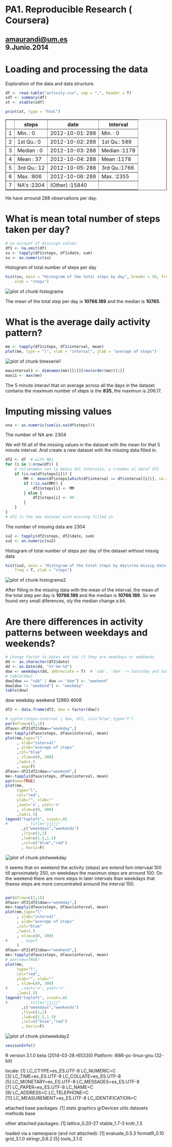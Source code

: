 # PA1. Reproducible Research ( Coursera)
amaurandi@um.es  
9.Junio.2014  
----------------------------------------





# Loading and processing the data

Exploration of the data and data structure.  


```r
df <- read.table("activity.csv", sep = ",", header = T)
sdf <- summary(df)
xt <- xtable(sdf)

print(xt, type = "html")
```

<!-- html table generated in R 3.1.0 by xtable 1.7-3 package -->
<!-- Mon Jun  9 16:47:11 2014 -->
<TABLE border=1>
<TR> <TH>  </TH> <TH>     steps </TH> <TH>         date </TH> <TH>    interval </TH>  </TR>
  <TR> <TD align="right"> 1 </TD> <TD> Min.   :  0   </TD> <TD> 2012-10-01:  288   </TD> <TD> Min.   :   0   </TD> </TR>
  <TR> <TD align="right"> 2 </TD> <TD> 1st Qu.:  0   </TD> <TD> 2012-10-02:  288   </TD> <TD> 1st Qu.: 589   </TD> </TR>
  <TR> <TD align="right"> 3 </TD> <TD> Median :  0   </TD> <TD> 2012-10-03:  288   </TD> <TD> Median :1178   </TD> </TR>
  <TR> <TD align="right"> 4 </TD> <TD> Mean   : 37   </TD> <TD> 2012-10-04:  288   </TD> <TD> Mean   :1178   </TD> </TR>
  <TR> <TD align="right"> 5 </TD> <TD> 3rd Qu.: 12   </TD> <TD> 2012-10-05:  288   </TD> <TD> 3rd Qu.:1766   </TD> </TR>
  <TR> <TD align="right"> 6 </TD> <TD> Max.   :806   </TD> <TD> 2012-10-06:  288   </TD> <TD> Max.   :2355   </TD> </TR>
  <TR> <TD align="right"> 7 </TD> <TD> NA's   :2304   </TD> <TD> (Other)   :15840   </TD> <TD>  </TD> </TR>
   </TABLE>


He have arround 288 observations per day.

# What is mean total number of steps taken per day?




```r
# no account of misssign values
df1 <- na.omit(df)
su <- tapply(df1$steps, df1$date, sum)
su <- as.numeric(su)
```


Histogram of total number of steps per day


```r
hist(su, main = "Histogram of the total steps by day", breaks = 50, freq = T, 
    xlab = "steps")
```

<img src="figure/histograma.png" title="plot of chunk histograma" alt="plot of chunk histograma" style="display: block; margin: auto;" />






The mean of the total step per day is **10766.189** and the median is **10765**.

# What is the average daily activity pattern?




```r
me <- tapply(df1$steps, df1$interval, mean)
plot(me, type = "l", xlab = "interval", ylab = "average of steps")
```

<img src="figure/timeserie1.png" title="plot of chunk timeserie1" alt="plot of chunk timeserie1" style="display: block; margin: auto;" />



```r
maxinterval1 <- dimnames(me)[[1]][rev(order(me))[1]]
maxi1 <- max(me)
```


The 5 minute interavl that on average across all the days in the dataset  contains the maximum number of steps is the **835**, the maximun is 206.17.

# Imputing missing values


```r
nna <- as.numeric(sum(is.na(df$steps)))
```


The number of NA are: 2304


We will fill all of the missing values in the dataset with the mean for that 5<ad> minute interval. And create a new dataset with the missing data filled in.   


```r
df2 <- df  # with NAs
for (i in 1:nrow(df)) {
    # rellenamos con la media del intervalo, y creamos el dataf df2
    if (is.na(df$steps[i])) {
        MM <- mean(df$steps[which(df$interval == df$interval[i])], na.rm = T)
        if (!is.na(MM)) {
            df2$steps[i] <- MM
        } else {
            df2$steps[i] <- 99
        }
    }
}
# df2 is the new dataset with missing filled in
```


The number of missing data are 2304

```r
su2 <- tapply(df2$steps, df2$date, sum)
su2 <- as.numeric(su2)
```


Histogram of total number of steps per day of the dataset without missig data


```r
hist(su2, main = "Histogram of the total steps by day\n(no missig data)", breaks = 50, 
    freq = T, xlab = "steps")
```

<img src="figure/histograma2.png" title="plot of chunk histograma2" alt="plot of chunk histograma2" style="display: block; margin: auto;" />







After filling in the missing data with the mean of the interval, the mean of the total step per day is **10766.189** and the median is **10766.189**.   So we found very small diferences, oly the median change a bit.

# Are there differences in activity patterns between weekdays and weekends?


```r
# change factor to dates and set if they are weekdays or weekends
dd <- as.character(df2$date)
dd <- as.Date(dd, "%Y-%m-%d")
dow <- weekdays(dd, abbreviate = T)  # 'sáb', 'dom'--> Saturday and Sunday
# table(dow)
dow[dow == "sáb" | dow == "dom"] <- "weekend"
dow[dow != "weekend"] <- "weekday"
table(dow)
```

dow
weekday weekend 
  12960    4608 

```r
df2 <- data.frame(df2, dow = factor(dow))
```



```r
# xyplot(steps~interval | dow, df2, col="blue",type="l")
par(mfrow=c(1,1))
dfaux<-df2[df2$dow=="weekday",]
me<-tapply(dfaux$steps, dfaux$interval, mean)
plot(me,type="l"
     , xlab="interval"
     , ylab="average of steps"
     ,col="blue"
     , xlim=c(0, 300)
     ,lwd=1.5
     , asp=T)
dfaux<-df2[df2$dow=="weekend",]
me<-tapply(dfaux$steps, dfaux$interval, mean)
par(new=TRUE)
plot(me,
     type="l",
     col="red", 
     ylab="", xlab=""
     ,xaxt='n', yaxt='n'
     , xlim=c(0, 300)
     ,lwd=1.5)
legend("topleft", inset=.05
#        , title="jjjjj"
       ,c("weekdays","weekends")
       ,lty=c(1,1)
       ,lwd=c(1.5,1.5)
       ,col=c("blue","red")
       , horiz=F)
```

<img src="figure/plotweekday.png" title="plot of chunk plotweekday" alt="plot of chunk plotweekday" style="display: block; margin: auto;" />


It seems that on weekend the activity (steps) are extend fom intervaal 100 till aproximately 250, on weekdays the maximun steps are arround 100. On the weekend there are more steps in later intervals than weekdays that theese steps are more concentrated arround the interval 100.  


```r

par(mfrow=c(2,1))
dfaux<-df2[df2$dow=="weekday",]
me<-tapply(dfaux$steps, dfaux$interval, mean)
plot(me,type="l"
     , xlab="interval"
     , ylab="average of steps"
     ,col="blue"
     ,lwd=1.5
     , xlim=c(0, 300)
#      , asp=T
     )
dfaux<-df2[df2$dow=="weekend",]
me<-tapply(dfaux$steps, dfaux$interval, mean)
# par(new=TRUE)
plot(me,
     type="l",
     col="red", 
     ylab="", xlab=""
     , xlim=c(0, 300)
#      ,xaxt='n', yaxt='n'
     ,lwd=1.5)
legend("topleft", inset=.05
#        , title="jjjjj"
       ,c("weekdays","weekends")
       ,lty=c(1,1)
       ,lwd=c(1.5,1.5)
       ,col=c("blue","red")
       , horiz=F)
```

<img src="figure/plotweekday2.png" title="plot of chunk plotweekday2" alt="plot of chunk plotweekday2" style="display: block; margin: auto;" />






```r
sessionInfo()
```

R version 3.1.0 beta (2014-03-28 r65330)
Platform: i686-pc-linux-gnu (32-bit)

locale:
 [1] LC_CTYPE=es_ES.UTF-8       LC_NUMERIC=C              
 [3] LC_TIME=es_ES.UTF-8        LC_COLLATE=es_ES.UTF-8    
 [5] LC_MONETARY=es_ES.UTF-8    LC_MESSAGES=es_ES.UTF-8   
 [7] LC_PAPER=es_ES.UTF-8       LC_NAME=C                 
 [9] LC_ADDRESS=C               LC_TELEPHONE=C            
[11] LC_MEASUREMENT=es_ES.UTF-8 LC_IDENTIFICATION=C       

attached base packages:
[1] stats     graphics  grDevices utils     datasets  methods   base     

other attached packages:
[1] lattice_0.20-27 xtable_1.7-3    knitr_1.5      

loaded via a namespace (and not attached):
[1] evaluate_0.5.3 formatR_0.10   grid_3.1.0     stringr_0.6.2 
[5] tools_3.1.0   


















